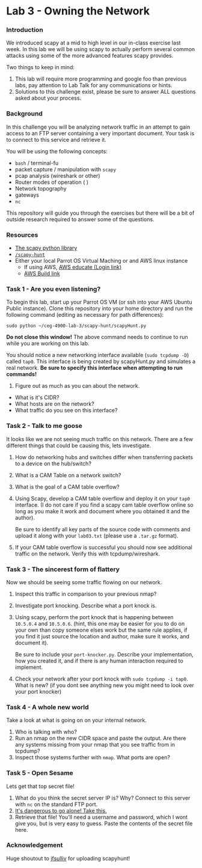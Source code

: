 # Lab 3 - Owning the Network

### Introduction
We introduced scapy at a mid to high level in our in-class exercise last week.
In this lab we will be using scapy to actually perform several common attacks
using some of the more advanced features scapy provides.

Two things to keep in mind:
1. This lab will require more programming and google foo than previous labs, pay
   attention to Lab Talk for any communications or hints.
2. Solutions to this challenge exist, please be sure to answer ALL questions
   asked about your process.

### Background
In this challenge you will be analyzing network traffic in an attempt to gain
access to an FTP server containing a very important document.  Your task is to
connect to this service and retrieve it.

You will be using the following concepts:
* `bash` / terminal-fu
* packet capture / manipulation with `scapy`
* pcap analysis (wireshark or other)
* Router modes of operation ( )
* Network topography
* gateways
* `nc`

This repository will guide you through the exercises but there will be a bit of
outside research required to answer some of the questions.

### Resources
* [The scapy python library](https://scapy.net/)
* [`/scapy-hunt`](../blob/master/scapy-hunt)
* Either your local Parrot OS Virtual Maching or and AWS linux instance
  * If using AWS, [AWS educate (Login link)](https://www.awseducate.com/signin/SiteLogin)
  * [AWS Build link](https://console.aws.amazon.com/cloudformation/home?region=us-east-1#/stacks/new?stackName=CEG-4900Lab02&templateURL=https:%2F%2Fs3.amazonaws.com%2Fwsu-cecs-cf-templates%2Fceg4900lab1.yml)

### Task 1 - Are you even listening?
To begin this lab, start up your Parrot OS VM (or ssh into your AWS Ubuntu
Public instance).  Clone this repository into your home directory and run the 
following command (editing as necessary for path differences):
``` 
sudo python ~/ceg-4900-lab-3/scapy-hunt/scapyHunt.py
```
**Do not close this window!**  The above command needs to continue to run while
you are working on this lab.

You should notice a new networking interface available (`sudo tcpdump -D`)
called `tap0`.  This interface is being created by scapyHunt.py and simulates a
real network.  **Be sure to specify this interface when attempting to run
commands!**

1. Figure out as much as you can about the network. 
  * What is it's CIDR?
  * What  hosts are on the network?
  * What traffic do you see on this interface?

### Task 2 - Talk to me goose
It looks like we are not seeing much traffic on this network.  There are a
few different things that could be causing this, lets investigate.

1. How do networking hubs and switches differ when transferring packets to a
   device on the hub/switch?
2. What is a CAM Table on a network switch?
3. What is the goal of a CAM table overflow?
4. Using Scapy, develop a CAM table overflow and deploy it on your `tap0`
   interface.  (I do not care if you find a scapy cam table overflow online so
   long as you make it work and document where you obtained it and the author).

   Be sure to identify all key parts of the source code with comments and upload
   it along with your `lab03.txt` (please use a `.tar.gz` format).
5. If your CAM table overflow is successful you should now see additional
   traffic on the network.  Verify this with tcpdump/wireshark.

### Task 3 - The sincerest form of flattery
Now we should be seeing some traffic flowing on our network.  

1. Inspect this traffic in comparison to your previous nmap?
2. Investigate port knocking.  Describe what a port knock is.
3. Using scapy, perform the port knock that is happening between `10.5.0.4` and
   `10.5.0.6`.  (hint, this one may be easier for you to do on your own than
   copy someone elses work but the same rule applies, if you find it just source
   the location and author, make sure it works, and document it).  
   
   Be sure to include your `port-knocker.py`.  Describe your implementation, how
   you created it, and if there is any human interaction required to implement.
4. Check your network after your port knock with `sudo tcpdump -i tap0`.  What
   is new?
   (if you dont see anything new you might need to look over your port
   knocker)

### Task 4 - A whole new world
Take a look at what is going on on your internal network.

1. Who is talking with who?
2. Run an nmap on the new CIDR space and paste the output.  Are there any systems
   missing from your nmap that you see traffic from in tcpdump?  
3. Inspect those systems further with `nmap`.  What ports are open?

### Task 5 - Open Sesame
Lets get that top secret file!

1. What do you think the secret server IP is?  Why?  Connect to this server 
   with `nc` on the standard FTP port.
2. [It's dangerous to go alone! Take this.](http://www.nsftools.com/tips/RawFTP.htm)
3. Retrieve that file!  You'll need a username and password, which I wont give
   you, but is very easy to guess.  Paste the contents of the secret file here.


### Acknowledgement
Huge shoutout to [jfsulliv](https://github.com/jfsulliv) for uploading scapyhunt!

